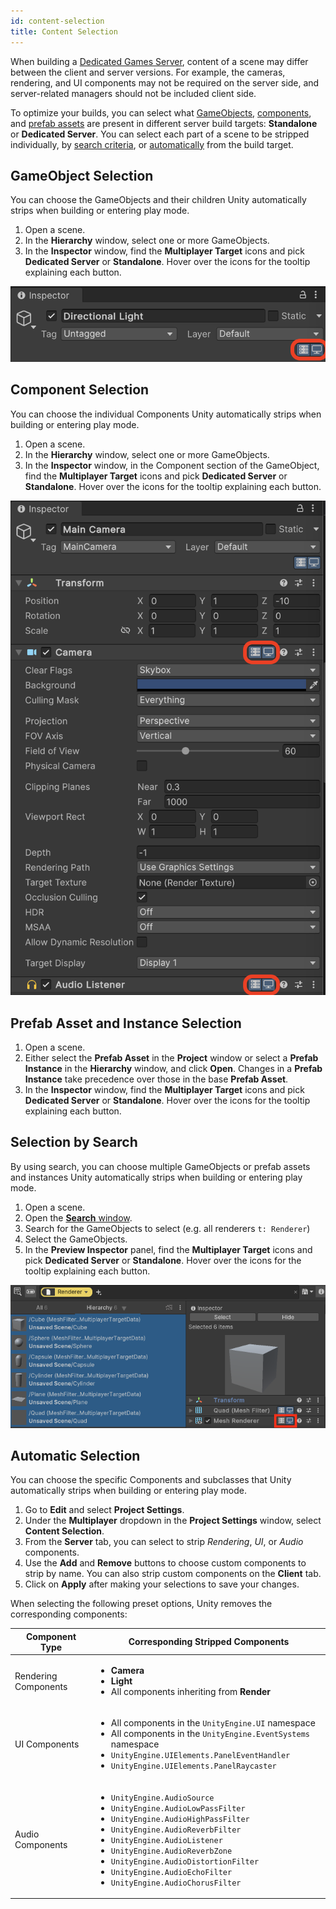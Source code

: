```yaml
---
id: content-selection
title: Content Selection
---
```


When building a [Dedicated Games Server](https://docs.unity3d.com/Manual/dedicated-server.html), content of a scene may differ between the client and server versions. For example, the cameras, rendering, and UI components may not be required on the server side, and server-related managers should not be included client side.

To optimize your builds, you can select what [GameObjects](#game-object-selection), [components](#component-selection), and [prefab assets](#prefab-asset-and-instance-selection) are present in different server build targets: **Standalone** or **Dedicated Server**. You can select each part of a scene to be stripped individually, by [search criteria](#selection-by-search), or [automatically](#automatic-selection) from the build target.

## GameObject Selection

You can choose the GameObjects and their children Unity automatically strips when building or entering play mode.

1. Open a scene.
2. In the **Hierarchy** window, select one or more GameObjects.
3. In the **Inspector** window, find the **Multiplayer Target** icons and pick **Dedicated Server** or **Standalone**. Hover over the icons for the tooltip explaining each button.

![Screenshot of the **Multiplayer Target** icons for a GameObject](./img/DGS_MultiplayerTargetField.png)

## Component Selection

You can choose the individual Components Unity automatically strips when building or entering play mode.

1. Open a scene.
2. In the **Hierarchy** window, select one or more GameObjects.
3. In the **Inspector** window, in the Component section of the GameObject, find the **Multiplayer Target** icons and pick **Dedicated Server** or **Standalone**. Hover over the icons for the tooltip explaining each button.

![Screenshot of the **Multiplayer Target** icons for a Component within a GameObject](./img/DGS_MultiplayerTargetField_Components.png)

## Prefab Asset and Instance Selection

1. Open a scene.
2. Either select the **Prefab Asset** in the **Project** window or select a **Prefab Instance** in the **Hierarchy** window, and click **Open**. Changes in a **Prefab Instance** take precedence over those in the base **Prefab Asset**.
3. In the **Inspector** window, find the **Multiplayer Target** icons and pick **Dedicated Server** or **Standalone**. Hover over the icons for the tooltip explaining each button.

## Selection by Search

By using search, you can choose multiple GameObjects or prefab assets and instances Unity automatically strips when building or entering play mode.

1. Open a scene.
2. Open the [**Search** window](https://docs.unity3d.com/Manual/search-overview.html).
3. Search for the GameObjects to select (e.g. all renderers `t: Renderer`)
4. Select the GameObjects.
5. In the **Preview Inspector** panel, find the **Multiplayer Target** icons and pick **Dedicated Server** or **Standalone**. Hover over the icons for the tooltip explaining each button.

![Screenshot of the **Multiplayer Target** icons in the **Inspector** panel of the **Search** window](./img/DGS_MultiplayerTargetField_Search.png)

## Automatic Selection

You can choose the specific Components and subclasses that Unity automatically strips when building or entering play mode.

1. Go to **Edit** and select **Project Settings**.
2. Under the **Multiplayer** dropdown in the **Project Settings** window, select **Content Selection**.
3. From the **Server** tab, you can select to strip *Rendering*, *UI*, or *Audio* components.
4. Use the **Add** and **Remove** buttons to choose custom components to strip by name. You can also strip custom components on the **Client** tab.
5. Click on **Apply** after making your selections to save your changes.

When selecting the following preset options, Unity removes the corresponding components:

| Component Type | Corresponding Stripped Components |
|---|---|
| Rendering Components | <ul> <li>**Camera**</li> <li>**Light**</li> <li>All components inheriting from **Render**</li></ul> |
| UI Components | <ul> <li>All components in the `UnityEngine.UI` namespace</li> <li>All components in the `UnityEngine.EventSystems` namespace</li> <li>`UnityEngine.UIElements.PanelEventHandler`</li> <li>`UnityEngine.UIElements.PanelRaycaster`</li></ul> |
| Audio Components | <ul> <li>`UnityEngine.AudioSource`</li> <li>`UnityEngine.AudioLowPassFilter`</li> <li>`UnityEngine.AudioHighPassFilter`</li> <li>`UnityEngine.AudioReverbFilter`</li> <li>`UnityEngine.AudioListener`</li> <li>`UnityEngine.AudioReverbZone`</li> <li>`UnityEngine.AudioDistortionFilter`</li> <li>`UnityEngine.AudioEchoFilter`</li> <li>`UnityEngine.AudioChorusFilter`</li></ul> |